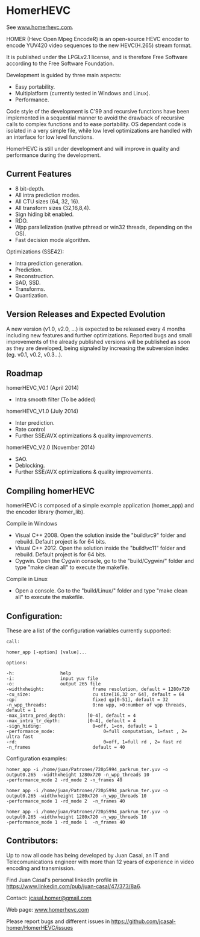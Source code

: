 HomerHEVC
=========

See www.homerhevc.com. 

HOMER (Hevc Open Mpeg EncodeR) is an open-source HEVC encoder to encode YUV420 video sequences to the new HEVC(H.265) stream format. 

It is published under the LPGLv2.1 license, and is therefore Free Software according to the Free Software Foundation.

Development is guided by three main aspects:
- Easy portability.
- Multiplatform (currently tested in Windows and Linux). 
- Performance.

Code style of the development is C'99 and recursive functions have been implemented in a sequential manner to avoid the drawback of recursive calls to complex functions and to ease portability. OS dependant code is isolated in a very simple file, while low level optimizations are handled with an interface for low level functions. 

HomerHEVC is still under development and will improve in quality and performance during the development.

Current Features
----------------

- 8 bit-depth.
- All intra prediction modes.
- All CTU sizes (64, 32, 16).
- All transform sizes (32,16,8,4).
- Sign hiding bit enabled.
- RDO.
- Wpp parallelization (native pthread or win32 threads, depending on the OS).
- Fast decision mode algorithm.

Optimizations (SSE42):
- Intra prediction generation.
- Prediction.
- Reconstruction. 
- SAD, SSD.
- Transforms.
- Quantization.


Version Releases and Expected Evolution
----------------------------------------

A new version (v1.0, v2.0, ...) is expected to be released every 4 months including new features and further optimizations. 
Reported bugs and small improvements of the already published versions will be published as soon as they are developed, being signaled by increasing the subversion index (eg. v0.1, v0.2, v0.3...).


Roadmap
-------

homerHEVC_V0.1 (April 2014)
- Intra smooth filter (To be added)

homerHEVC_V1.0 (July 2014)
- Inter prediction.
- Rate control
- Further SSE/AVX optimizations & quality improvements.

homerHEVC_V2.0 (November 2014)
- SAO.
- Deblocking.
- Further SSE/AVX optimizations & quality improvements.



Compiling homerHEVC
-------------------

homerHEVC is composed of a simple example application (homer_app) and the encoder library (homer_lib).

Compile in Windows 
- Visual C++ 2008. Open the solution inside the "build\vc9\" folder and rebuild. Default project is for 64 bits.
- Visual C++ 2012. Open the solution inside the "build\vc11\" folder and rebuild. Default project is for 64 bits.
- Cygwin. Open the Cygwin console, go to the "build/Cygwin/" folder and type "make clean all" to execute the makefile.

Compile in Linux
- Open a console. Go to the "build/Linux/" folder and type "make clean all" to execute the makefile.


Configuration:
--------------

These are a list of the configuration variables currently supported:

    call: 

    homer_app [-option] [value]...

    options:

    -h:					help
    -i:					input yuv file
    -o:					output 265 file
    -widthxheight:           		frame resolution, default = 1280x720
    -cu_size:                		cu size[16,32 or 64], default = 64
    -qp:                     		fixed qp[0-51], default = 32
    -n_wpp_threads:          		0:no wpp, >0:number of wpp threads, default = 1
    -max_intra_pred_depth:   	  [0-4], default = 4
    -max_intra_tr_depth:     	  [0-4], default = 4
    -sign_hiding:            		0=off, 1=on, default = 1
    -performance_mode:       	    	0=full computation, 1=fast , 2= ultra fast
    -rd:                     		    0=off, 1=full rd , 2= fast rd
    -n_frames                       default = 40

Configuration examples:

    homer_app -i /home/juan/Patrones/720p5994_parkrun_ter.yuv -o output0.265  -widthxheight 1280x720 -n_wpp_threads 10
    -performance_mode 2 -rd_mode 2 -n_frames 40

    homer_app -i /home/juan/Patrones/720p5994_parkrun_ter.yuv -o output0.265 -widthxheight 1280x720 -n_wpp_threads 10
    -performance_mode 1 -rd_mode 2  -n_frames 40

    homer_app -i /home/juan/Patrones/720p5994_parkrun_ter.yuv -o output0.265 -widthxheight 1280x720 -n_wpp_threads 10
    -performance_mode 1 -rd_mode 1  -n_frames 40


Contributors:
--------------

Up to now all code has being developed by Juan Casal, an IT and Telecomunications engineer with more than 12 years of experience in video encoding and transmission.

Find Juan Casal's personal linkedIn profile in https://www.linkedin.com/pub/juan-casal/47/373/8a6.

Contact: jcasal.homer@gmail.com

Web page: www.homerhevc.com

Please report bugs and different issues in https://github.com/jcasal-homer/HomerHEVC/issues


